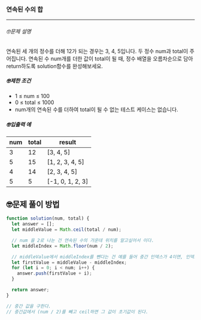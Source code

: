 ### 연속된 수의 합

---

###### 🤓문제 설명

연속된 세 개의 정수를 더해 12가 되는 경우는 3, 4, 5입니다. 두 정수 num과 total이 주어집니다. 연속된 수 num개를 더한 값이 total이 될 때, 정수 배열을 오름차순으로 담아 return하도록 solution함수를 완성해보세요.

##### 🤓제한 조건

- 1 ≤ num ≤ 100
- 0 ≤ total ≤ 1000
- num개의 연속된 수를 더하여 total이 될 수 없는 테스트 케이스는 없습니다.

##### 🤓입출력 예

| num | total | result           |
| --- | ----- | ---------------- |
| 3   | 12    | [3, 4, 5]        |
| 5   | 15    | [1, 2, 3, 4, 5]  |
| 4   | 14    | [2, 3, 4, 5]     |
| 5   | 5     | [-1, 0, 1, 2, 3] |

## 🤓문제 풀이 방법

```javascript
function solution(num, total) {
  let answer = [];
  let middleValue = Math.ceil(total / num);

  // num 을 2로 나눈 건 연속된 수의 가운데 위치를 알고싶어서 이다.
  let middleIndex = Math.floor(num / 2);

  // middleValue에서 middleIndex를 뺀다는 건 예를 들어 중간 인덱스가 4이면, 인덱스를 4앞으로 가고 싶다는 의미로 보인다.
  let firstValue = middleValue - middleIndex;
  for (let i = 0; i < num; i++) {
    answer.push(firstValue + i);
  }

  return answer;
}

// 중간 값을 구한다.
// 중간값에서 (num / 2)를 빼고 ceil하면 그 값이 초기값이 된다.
```
